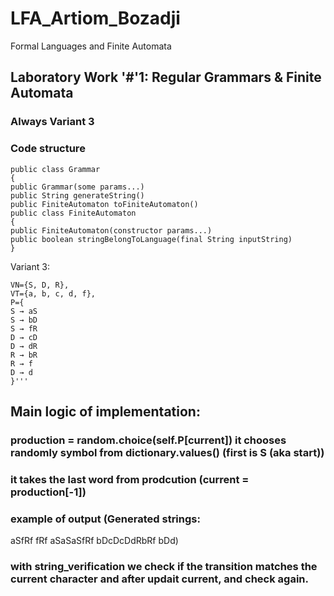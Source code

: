 # LFA_Artiom_Bozadji
Formal Languages and Finite Automata

## Laboratory Work '#'1: Regular Grammars & Finite Automata
### Always Variant 3
### Code structure
```
public class Grammar
{
public Grammar(some params...)
public String generateString()
public FiniteAutomaton toFiniteAutomaton()
public class FiniteAutomaton
{
public FiniteAutomaton(constructor params...)
public boolean stringBelongToLanguage(final String inputString)
}
```
Variant 3:
```
VN={S, D, R},
VT={a, b, c, d, f},
P={
S → aS
S → bD
S → fR
D → cD
D → dR
R → bR
R → f
D → d
}'''
```
## Main logic of implementation: 
### production = random.choice(self.P[current]) it chooses randomly symbol from dictionary.values() (first is S (aka start))
### it takes the last word from prodcution (current = production[-1])
### example of output (Generated strings:
aSfRf
fRf
aSaSaSfRf
bDcDcDdRbRf
bDd)
### with string_verification we check if the transition matches the current character and after updait current, and check again.
